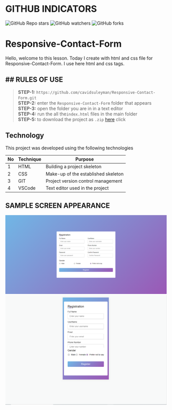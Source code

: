 # GITHUB INDICATORS

![GitHub Repo stars](https://img.shields.io/github/stars/cavidsuleyman/Responsive-Contact-Form?style=for-the-badge)
![GitHub watchers](https://img.shields.io/github/watchers/cavidsuleyman/Responsive-Contact-Form?style=for-the-badge)
![GitHub forks](https://img.shields.io/github/forks/cavidsuleyman/Responsive-Contact-Form?style=for-the-badge)

  # Responsive-Contact-Form

Hello, welcome to this lesson. Today I create with html and css file for Responsive-Contact-Form. I use here html and css tags. 
## ## RULES OF USE

> **STEP-1:** `https://github.com/cavidsuleyman/Responsive-Contact-Form.git` <br/>
> **STEP-2:**  enter the `Responsive-Contact-Form` folder that appears <br/>
> **STEP-3:**  open the folder you are in in a text editor <br/>
> **STEP-4:**  run the  all the`index.html` files in the main folder <br/>
> **STEP-5:**  to download the project as `.zip`  [here](https://github.com/cavidsuleyman/Responsive-Contact-Form/archive/refs/heads/master.zip) click <br/>


## Technology

This project was developed using the following technologies

| No | Technique | Purpose |
| - | ---------- | --------------------- |
| 1 | HTML | Building a project skeleton |
| 2 | CSS |  Make-up of the established skeleton |
| 3 | GIT |  Project version control management |
| 4 | VSCode | Text editor used in the project |


## SAMPLE SCREEN APPEARANCE

![There was a screenshot here](./screen-1.PNG)
![There was a screenshot here](./screen-2.PNG)


